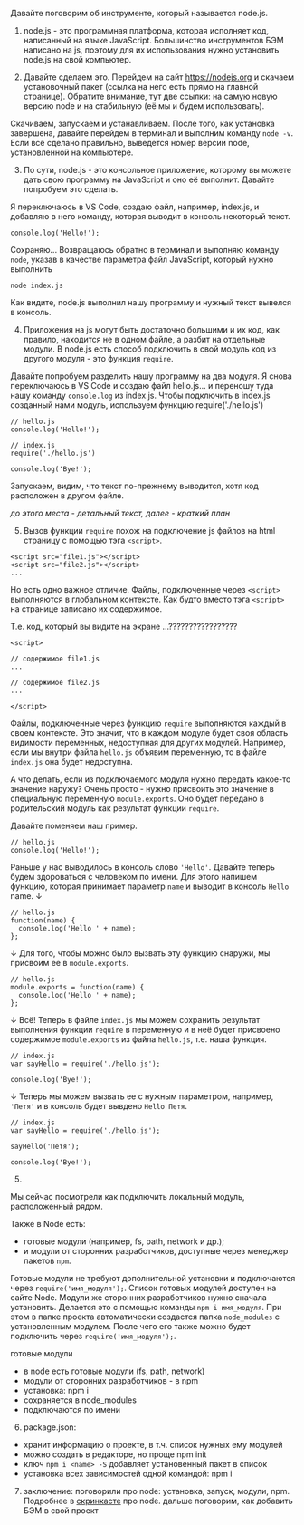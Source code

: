 Давайте поговорим об инструменте, который называется node.js.

1. node.js - это программная платформа, которая исполняет код, написанный на языке JavaScript. Большинство инструментов БЭМ написано на js, поэтому для их использования нужно установить node.js на свой компьютер.

2. Давайте сделаем это. Перейдем на сайт https://nodejs.org и скачаем установочный пакет (ссылка на него есть прямо на главной странице). Обратите внимание, тут две ссылки: на самую новую версию node и на стабильную (её мы и будем использовать). 

Скачиваем, запускаем и устанавливаем. После того, как установка завершена, давайте перейдем в терминал и выполним команду `node -v`. Если всё сделано правильно, выведется номер версии node, установленной на компьютере.

3. По сути, node.js - это консольное приложение, которому вы можете дать свою программу на JavaScript и оно её выполнит. Давайте попробуем это сделать.

Я переключаюсь в VS Code, создаю файл, например, index.js, и добавляю в него команду, которая выводит в консоль некоторый текст. 

```
console.log('Hello!');
```

Сохраняю... Возвращаюсь обратно в терминал и выполняю команду `node`, указав в качестве параметра файл JavaScript, который нужно выполнить
```
node index.js
```

Как видите, node.js выполнил нашу программу и нужный текст вывелся в консоль.

4. Приложения на js могут быть достаточно большими и их код, как правило, находится не в одном файле, а разбит на отдельные модули. В node.js есть способ подключить в свой модуль код из другого модуля - это функция `require`.

Давайте попробуем разделить нашу программу на два модуля.
Я снова переключаюсь в VS Code и создаю файл hello.js... и переношу туда нашу команду `console.log` из index.js. 
Чтобы подключить в index.js созданный нами модуль, используем функцию require('./hello.js')

```
// hello.js
console.log('Hello!');

// index.js
require('./hello.js')

console.log('Bye!');
```

Запускаем, видим, что текст по-прежнему выводится, хотя код расположен в другом файле.

*до этого места - детальный текст, далее - краткий план*

5. Вызов функции `require` похож на подключение js файлов на html страницу с помощью тэга `<script>`.

```
<script src="file1.js"></script>
<script src="file2.js"></script>
...
```

Но есть одно важное отличие. Файлы, подключенные через `<script>` выполняются в глобальном контексте. Как будто вместо тэга `<script>` на странице записано их содержимое. 

Т.е. код, который вы видите на экране ...?????????????????

```
<script>

// содержимое file1.js 
...

// содержимое file2.js 
...

</script>
```

Файлы, подключенные через функцию `require` выполняются каждый в своем контексте. Это значит, что в каждом модуле будет своя область видимости переменных, недоступная для других модулей. Например, если мы внутри файла `hello.js` объявим переменную, то в файле `index.js` она будет недоступна.

А что делать, если из подключаемого модуля нужно передать какое-то значение наружу? Очень просто - нужно присвоить это значение в специальную переменную `module.exports`. Оно будет передано в родительский модуль как результат функции `require`.

Давайте поменяем наш пример. 

```
// hello.js
console.log('Hello!');
```
Раньше у нас выводилось в консоль слово `'Hello'`. Давайте теперь будем здороваться с человеком по имени. Для этого напишем функцию, которая принимает параметр `name` и выводит в консоль `Hello` name.
↓ 
```
// hello.js
function(name) {
  console.log('Hello ' + name);    
};
```
↓ Для того, чтобы можно было вызвать эту функцию снаружи, мы присвоим ее в `module.exports`.
```
// hello.js
module.exports = function(name) {
  console.log('Hello ' + name);    
};
```
↓ Всё! Теперь в файле `index.js` мы можем сохранить результат выполнения функции `require` в переменную и в неё будет присвоено содержимое `module.exports` из файла `hello.js`, т.е. наша функция. 
```
// index.js
var sayHello = require('./hello.js');

console.log('Bye!');
```
↓  Теперь мы можем вызвать ее с нужным параметром, например, `'Петя'` и в консоль будет вывдено `Hello Петя`.
```
// index.js
var sayHello = require('./hello.js');

sayHello('Петя');

console.log('Bye!');
```



5. 
Мы сейчас посмотрели как подключить локальный модуль, расположенный рядом. 

Также в Node есть:

* готовые модули (например, fs, path, network и др.);
* и модули от сторонних разработчиков, доступные через менеджер пакетов `npm`.

Готовые модули не требуют дополнительной установки и подключаются через `require('имя_модуля');`. Список готовых модулей доступен на сайте Node.
Модули же сторонних разработчиков нужно сначала установить. Делается это с помощью команды `npm i имя_модуля`. При этом в папке проекта автоматически создастся папка `node_modules` с установленным модулем. После чего его также можно будет подключить через `require('имя_модуля');`. 

готовые модули
- в node есть готовые модули (fs, path, network)
- модули от сторонних разработчиков - в npm
- установка: npm i <name>
- сохраняется в node_modules
- подключаются по имени

6. package.json: 
- хранит информацию о проекте, в т.ч. список нужных ему модулей
- можно создать в редакторе, но проще npm init
- ключ `npm i <name> -S` добавляет установенный пакет в список
- установка всех зависимостей одной командой: npm i

7. заключение: поговорили про node: установка, запуск, модули, npm. Подробнее в [скринкасте](https://learn.javascript.ru/screencast/nodejs) про node.
   дальше поговорим, как добавить БЭМ в свой проект
